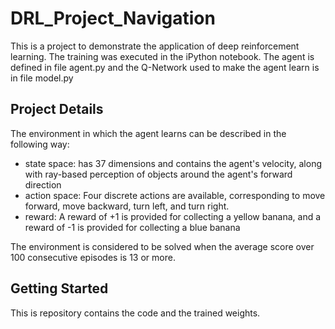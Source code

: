 # DRL_Project_Navigation
This is a project to demonstrate the application of deep reinforcement learning.
The training was executed in the iPython notebook. The agent is defined in file agent.py and the Q-Network used to make the agent learn is in file model.py

## Project Details
The environment in which the agent learns can be described in the following way:
* state space: has 37 dimensions and contains the agent's velocity, along with ray-based perception of objects around the agent's forward direction
* action space: Four discrete actions are available, corresponding to move forward, move backward, turn left, and turn right.
* reward: A reward of +1 is provided for collecting a yellow banana, and a reward of -1 is provided for collecting a blue banana

The environment is considered to be solved when the average score over 100 consecutive episodes is 13 or more.

## Getting Started
This is repository contains the code and the trained weights.
